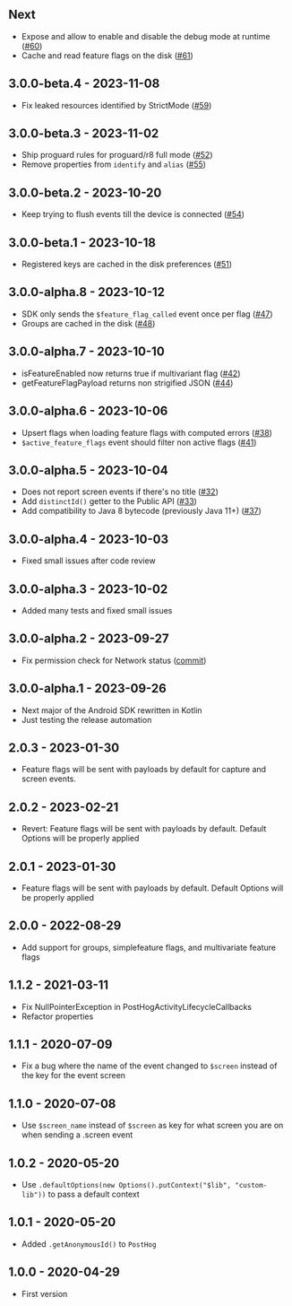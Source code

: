 ## Next

- Expose and allow to enable and disable the debug mode at runtime ([#60](https://github.com/PostHog/posthog-android/pull/60))
- Cache and read feature flags on the disk ([#61](https://github.com/PostHog/posthog-android/pull/61))

## 3.0.0-beta.4 - 2023-11-08

- Fix leaked resources identified by StrictMode ([#59](https://github.com/PostHog/posthog-android/pull/59))

## 3.0.0-beta.3 - 2023-11-02

- Ship proguard rules for proguard/r8 full mode ([#52](https://github.com/PostHog/posthog-android/pull/52))
- Remove properties from `identify` and `alias` ([#55](https://github.com/PostHog/posthog-android/pull/55))

## 3.0.0-beta.2 - 2023-10-20

- Keep trying to flush events till the device is connected ([#54](https://github.com/PostHog/posthog-android/pull/54))

## 3.0.0-beta.1 - 2023-10-18

- Registered keys are cached in the disk preferences ([#51](https://github.com/PostHog/posthog-android/pull/51))

## 3.0.0-alpha.8 - 2023-10-12

- SDK only sends the `$feature_flag_called` event once per flag ([#47](https://github.com/PostHog/posthog-android/pull/47))
- Groups are cached in the disk ([#48](https://github.com/PostHog/posthog-android/pull/48))

## 3.0.0-alpha.7 - 2023-10-10

- isFeatureEnabled now returns true if multivariant flag ([#42](https://github.com/PostHog/posthog-android/pull/42))
- getFeatureFlagPayload returns non strigified JSON ([#44](https://github.com/PostHog/posthog-android/pull/44))

## 3.0.0-alpha.6 - 2023-10-06

- Upsert flags when loading feature flags with computed errors ([#38](https://github.com/PostHog/posthog-android/pull/38))
- `$active_feature_flags` event should filter non active flags ([#41](https://github.com/PostHog/posthog-android/pull/41))

## 3.0.0-alpha.5 - 2023-10-04

- Does not report screen events if there's no title ([#32](https://github.com/PostHog/posthog-android/pull/32))
- Add `distinctId()` getter to the Public API ([#33](https://github.com/PostHog/posthog-android/pull/33))
- Add compatibility to Java 8 bytecode (previously Java 11+) ([#37](https://github.com/PostHog/posthog-android/pull/37))

## 3.0.0-alpha.4 - 2023-10-03

- Fixed small issues after code review

## 3.0.0-alpha.3 - 2023-10-02

- Added many tests and fixed small issues

## 3.0.0-alpha.2 - 2023-09-27

- Fix permission check for Network status ([commit](https://github.com/PostHog/posthog-android/commit/57b9626a745a37a9c92437529ba9eaf308b03771))

## 3.0.0-alpha.1 - 2023-09-26

- Next major of the Android SDK rewritten in Kotlin
- Just testing the release automation

## 2.0.3 - 2023-01-30

- Feature flags will be sent with payloads by default for capture and screen events. 

## 2.0.2 - 2023-02-21

- Revert: Feature flags will be sent with payloads by default. Default Options will be properly applied 

## 2.0.1 - 2023-01-30

- Feature flags will be sent with payloads by default. Default Options will be properly applied 

## 2.0.0 - 2022-08-29

- Add support for groups, simplefeature flags, and  multivariate feature flags

## 1.1.2 - 2021-03-11

- Fix NullPointerException in PostHogActivityLifecycleCallbacks
- Refactor properties

## 1.1.1 - 2020-07-09

- Fix a bug where the name of the event changed to `$screen` instead of the key for the event screen

## 1.1.0 - 2020-07-08

- Use `$screen_name` instead of `$screen` as key for what screen you are on when sending a .screen event

## 1.0.2 - 2020-05-20

- Use `.defaultOptions(new Options().putContext("$lib", "custom-lib"))` to pass a default context

## 1.0.1 - 2020-05-20

- Added `.getAnonymousId()` to `PostHog`

## 1.0.0 - 2020-04-29

- First version
